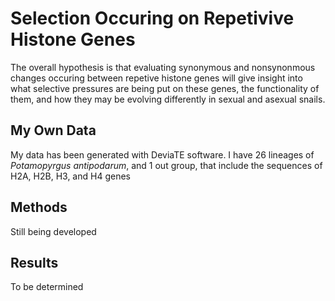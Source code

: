 # Selection Occuring on Repetivive Histone Genes
The overall hypothesis is that evaluating synonymous and nonsynonmous changes occuring between repetive histone genes will give insight into what selective pressures are being put on these genes, the functionality of them, and how they may be evolving differently in sexual and asexual snails.

## My Own Data
My data has been generated with DeviaTE software. I have 26 lineages of *Potamopyrgus antipodarum*, and 1 out group, that include the sequences of H2A, H2B, H3, and H4 genes
## Methods
Still being developed
## Results
To be determined
